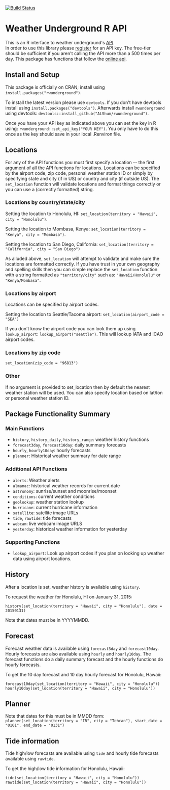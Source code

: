 [![Build Status](https://travis-ci.org/ALShum/rwunderground.svg)](https://travis-ci.org/ALShum/rwunderground)

# Weather Underground R API

This is an R interface to weather underground's [API](http://www.wunderground.com/weather/api).  
In order to use this library please [register](http://www.wunderground.com/weather/api/d/login.html) for an API key.
The free-tier should be sufficient if you aren't calling the API more than a 500 times per day.  This package
has functions that follow the [online api](http://www.wunderground.com/weather/api/d/docs).

## Install and Setup

This package is officially on CRAN; install using `install.packages("rwunderground")`.

To install the latest version please use `devtools`.  If you don't have devtools install using `install.packages("devtools")`.  Afterwards install `rwunderground` using devtools: `devtools::install_github("ALShum/rwunderground")`.

Once you have your API key as indicated above you can set the key in R using: `rwunderground::set_api_key("YOUR KEY")`.  You only have to do this once as the key should save in your local .Renviron file.

## Locations
For any of the API functions you must first specify a location -- the first argument of all the API functions for locations.  Locations can be specified by the airport code, zip code, personal weather station ID or simply by specifying state and city (if in US) or country and city (if outside US).  The `set_location` function will validate locations and format things correctly or you can use a (correctly formatted) string.

### Locations by country/state/city
Setting the location to Honolulu, HI:
`set_location(territory = "Hawaii", city = "Honolulu")`.  

Setting the location to Mombasa, Kenya: 
`set_location(territory = "Kenya", city = "Mombasa")`.

Setting the location to San Diego, California:
`set_location(territory = "California", city = "San Diego")`

As alluded above, `set_location` will attempt to validate and make sure the locations are formatted correctly.  If you have trust in your own geography and spelling skills then you can simple replace the `set_location` function with a string formatted as `"territory/city"` such as: `"Hawaii/Honolulu"` or `"Kenya/Mombasa"`.

### Locations by airport
Locations can be specified by airport codes.

Setting the location to Seattle/Tacoma airport:
`set_location(airport_code = "SEA")`

If you don't know the airport code you can look them up using `lookup_airport`:
`lookup_airport("seattle")`.  This will lookup IATA and ICAO airport codes.

### Locations by zip code
`set_location(zip_code = "96813")`

### Other
If no argument is provided to set_location then by default the nearest weather station will be used.  You can also specify location based on lat/lon or personal weather station ID.

## Package Functionality Summary

### Main Functions
* `history`, `history_daily`, `history_range`: weather history functions
* `forecast3day`, `forecast10day`: daily summary forecasts
* `hourly`, `hourly10day`: hourly forecasts
* `planner`: Historical weather summary for date range

### Additional API Functions
* `alerts`: Weather alerts
* `almanac`: historical weather records for current date
* `astronomy`: sunrise/sunset and moonrise/moonset
* `conditions`: current weather conditions
* `geolookup`: weather station lookup
* `hurricane`: current hurricane information
* `satellite`: satellite image URLs
* `tide`, `rawtide`: tide forecasts
* `webcam`: live webcam image URLS
* `yesterday`: historical weather information for yesterday

### Supporting Functions
* `lookup_airport`: Look up airport codes if you plan on looking up weather data using airport locations.

## History
After a location is set, weather history is available using `history`.

To request the weather for Honolulu, HI on January 31, 2015:

`history(set_location(territory = "Hawaii", city = "Honolulu"), date = 20150131)`

Note that dates must be in YYYYMMDD.

## Forecast
Forecast weather data is available using `forecast3day` and `forecast10day`.  Hourly forecasts are also available using `hourly` and  `hourly10day`.  The forecast functions do a daily summary forecast and the hourly functions do hourly forecasts.

To get the 10 day forecast and 10 day hourly forecast for Honolulu, Hawaii:

`forecast10day(set_location(territory = "Hawaii", city = "Honolulu"))`
`hourly10day(set_location(territory = "Hawaii", city = "Honolulu"))`

## Planner
Note that dates for this must be in MMDD form:
`planner(set_location(territory = "IR", city = "Tehran"), start_date = "0101", end_date = "0131")`

## Tide information
Tide high/low forecasts are available using `tide` and hourly tide forecasts available using `rawtide`.

To get the high/low tide information for Honolulu, Hawaii:

`tide(set_location(territory = "Hawaii", city = "Honolulu"))`
`rawtide(set_location(territory = "Hawaii", city = "Honolulu"))`
